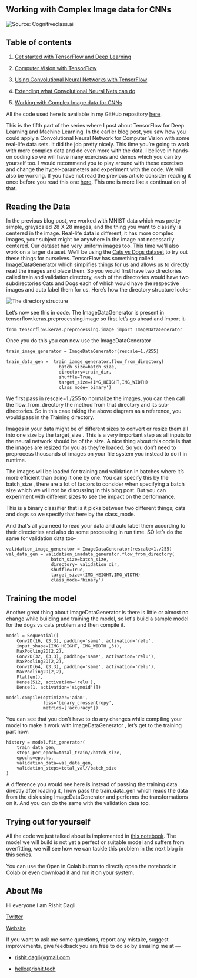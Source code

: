 
## Working with Complex Image data for CNNs

![Source: Cognitiveclass.ai](https://cdn-images-1.medium.com/max/2800/0*WG6jpFkgDy2dtAzB.jpeg)

## Table of contents

 1. [Get started with TensorFlow and Deep Learning](https://medium.com/@rishit.dagli/get-started-with-tensorflow-and-deep-learning-part-1-72c7d67f99fc)

 2. [Computer Vision with TensorFlow](https://medium.com/@rishit.dagli/computer-vision-with-tensorflow-part-2-57e95cd0551)

 3. [Using Convolutional Neural Networks with TensorFlow](https://medium.com/@rishit.dagli/using-convolutional-neural-networks-with-tensorflow-part-3-35de28a5621)

 4. [Extending what Convolutional Neural Nets can do](https://medium.com/@rishit.dagli/extending-what-convolutional-nets-can-do-251f3021529c)

 5. [Working with Complex Image data for CNNs](https://medium.com/@rishit.dagli/working-with-complex-image-data-for-cnns-187fb4526893)

All the code used here is available in my GitHub repository [here](https://github.com/Rishit-dagli/Deep-Learning-With-TensorFlow-Tutorials).

This is the fifth part of the series where I post about TensorFlow for Deep Learning and Machine Learning. In the earlier blog post, you saw how you could apply a Convolutional Neural Network for Computer Vision with some real-life data sets. It did the job pretty nicely. This time you’re going to work with more complex data and do even more with the data. I believe in hands-on coding so we will have many exercises and demos which you can try yourself too. I would recommend you to play around with these exercises and change the hyper-parameters and experiment with the code. We will also be working. If you have not read the previous article consider reading it once before you read this one [here](https://medium.com/@rishit.dagli/extending-what-convolutional-nets-can-do-251f3021529c). This one is more like a continuation of that.

## Reading the Data

In the previous blog post, we worked with MNIST data which was pretty simple, grayscaled 28 X 28 images, and the thing you want to classify is centered in the image. Real-life data is different, it has more complex images, your subject might be anywhere in the image not necessarily centered. Our dataset had very uniform images too. This time we’ll also work on a larger dataset.
We’ll be using the [Cats vs Dogs dataset](https://www.kaggle.com/c/dogs-vs-cats) to try out these things for ourselves. TensorFlow has something called [ImageDataGenerator](https://www.tensorflow.org/api_docs/python/tf/keras/preprocessing/image/ImageDataGenerator) which simplifies things for us and allows us to directly read the images and place them. So you would first have two directories called train and validation directory, each of the directories would have two subdirectories Cats and Dogs each of which would have the respective images and auto label them for us. Here’s how the directory structure looks-

![The directory structure](https://cdn-images-1.medium.com/max/2000/1*CCus_rQ2wogienwYLCNiLQ.png)

Let’s now see this in code. The ImageDataGenerator is present in tensorflow.keras.preprocessing.image so first let’s go ahead and import it-

    from tensorflow.keras.preprocessing.image import ImageDataGenerator

Once you do this you can now use the ImageDataGenerator -

    train_image_generator = ImageDataGenerator(rescale=1./255)

    train_data_gen =  train_iamge_generator.flow_from_directory(
                        batch_size=batch_size,
                        directory=train_dir,
                        shuffle=True,
                        target_size=(IMG_HEIGHT,IMG_WIDTH)
                        class_mode='binary')

We first pass in rescale=1./255 to normalize the images, you can then call the flow_from_directory the method from that directory and its sub-directories. So in this case taking the above diagram as a reference, you would pass in the Training directory.

Images in your data might be of different sizes to convert or resize them all into one size by the target_size . This is a very important step as all inputs to the neural network should be of the size. A nice thing about this code is that the images are resized for you as they’re loaded. So you don’t need to preprocess thousands of images on your file system you instead to do it in runtime.

The images will be loaded for training and validation in batches where it’s more efficient than doing it one by one. You can specify this by the batch_size , there are a lot of factors to consider when specifying a batch size which we will not be discussing in this blog post. But you can experiment with different sizes to see the impact on the performance.

This is a binary classifier that is it picks between two different things; cats and dogs so we specify that here by the class_mode.

And that’s all you need to read your data and auto label them according to their directories and also do some processing in run time. SO let’s do the same for validation data too-

    validation_image_generator = ImageDataGenerator(rescale=1./255)
    val_data_gen = validation_imadata_generator.flow_from_directory(
                     batch_size=batch_size,
                     directory= validation_dir,
                     shuffle=True,
                     target_size=(IMG_HEIGHT,IMG_WIDTH)
                     class_mode='binary')

## Training the model

Another great thing about ImageDataGenerator is there is little or almost no change while building and training the model, so let's build a sample model for the dogs vs cats problem and then compile it.

    model = Sequential([
        Conv2D(16, (3,3), padding='same', activation='relu',
        input_shape=(IMG_HEIGHT, IMG_WIDTH ,3)),
        MaxPooling2D(2,2),
        Conv2D(32, (3,3), padding='same', activation='relu'),
        MaxPooling2D(2,2),
        Conv2D(64, (3,3), padding='same', activation='relu'),
        MaxPooling2D(2,2),
        Flatten(),
        Dense(512, activation='relu'),
        Dense(1, activation='sigmoid')])

    model.compile(optimizer='adam',
                  loss='binary_crossentropy',
                  metrics=['accuracy'])

You can see that you don't have to do any changes while compiling your model to make it work with ImageDataGenerator , let’s get to the training part now.

    history = model.fit_generator(
        train_data_gen,
        steps_per_epoch=total_train//batch_size,
        epochs=epochs,
        validation_data=val_data_gen,
        validation_steps=total_val//batch_size
    )

A difference you would see here is instead of passing the training data directly after loading it, I now pass the train_data_gen which reads the data from the disk using ImageDataGenerator and performs the transformations on it. And you can do the same with the validation data too.

## Trying out for yourself

All the code we just talked about is implemented in [this notebook](https://github.com/Rishit-dagli/Deep-Learning-With-TensorFlow-Tutorials/tree/master/Part%205-Working%20with%20Complex%20Image%20data%20for%C2%A0CNNs). The model we will build is not yet a perfect or suitable model and suffers from overfitting, we will see how we can tackle this problem in the next blog in this series.

You can use the Open in Colab button to directly open the notebook in Colab or even download it and run it on your system.

## About Me

Hi everyone I am Rishit Dagli

[Twitter](https://twitter.com/rishit_dagli)

[Website](https://rishit.tech/)

If you want to ask me some questions, report any mistake, suggest improvements, give feedback you are free to do so by emailing me at —

* [rishit.dagli@gmail.com](mailto:rishit.dagli@gmail.com)

* [hello@rishit.tech](mailto:hello@rishit.tech)
